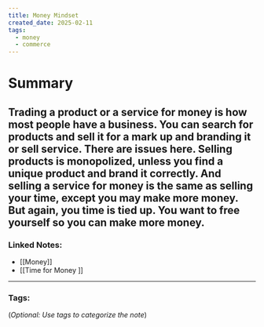 ```yaml
---
title: Money Mindset
created_date: 2025-02-11
tags:
  - money
  - commerce
---
```



# Summary

Trading a product or a service for money is how most people have a business. You can search for products and sell it for a mark up and branding it or sell service. There are issues here. Selling products is monopolized, unless you find a unique product and brand it correctly. And selling a service for money is the same as selling your time, except you may make more money. But again, you time is tied up. You want to free yourself so you can make more money. 
---

### **Linked Notes:**

- [[Money]]
- [[Time for Money  <PM>]]

---

### **Tags:**

(_Optional: Use tags to categorize the note_)
